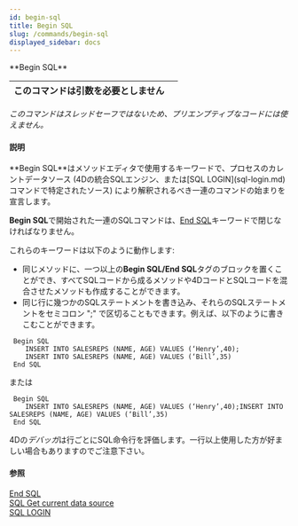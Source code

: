 ```yaml
---
id: begin-sql
title: Begin SQL
slug: /commands/begin-sql
displayed_sidebar: docs
---
```


<!--REF #_command_.Begin SQL.Syntax-->**Begin SQL**<!-- END REF-->
<!--REF #_command_.Begin SQL.Params-->
| このコマンドは引数を必要としません |  |
| --- | --- |

<!-- END REF-->

*このコマンドはスレッドセーフではないため、プリエンプティブなコードには使えません。*


#### 説明 

<!--REF #_command_.Begin SQL.Summary-->**Begin SQL**はメソッドエディタで使用するキーワードで、プロセスのカレントデータソース (4Dの統合SQLエンジン、または[SQL LOGIN](sql-login.md)コマンドで特定されたソース) により解釈されるべき一連のコマンドの始まりを宣言します。<!-- END REF--> 

**Begin SQL**で開始された一連のSQLコマンドは、[End SQL](end-sql.md)キーワードで閉じなければなりません。

これらのキーワードは以下のように動作します:

* 同じメソッドに、一つ以上の**Begin SQL/End SQL**タグのブロックを置くことができ、すべてSQLコードから成るメソッドや4DコードとSQLコードを混合させたメソッドも作成することができます。
* 同じ行に幾つかのSQLステートメントを書き込み、それらのSQLステートメントをセミコロン ";" で区切ることもできます。例えば、以下のように書きこむことができます。

```4d
 Begin SQL
    INSERT INTO SALESREPS (NAME, AGE) VALUES (‘Henry’,40);
    INSERT INTO SALESREPS (NAME, AGE) VALUES (‘Bill’,35)
 End SQL
```
  
  
または  
  
```4d
 Begin SQL
    INSERT INTO SALESREPS (NAME, AGE) VALUES (‘Henry’,40);INSERT INTO SALESREPS (NAME, AGE) VALUES (‘Bill’,35)
 End SQL
```

4Dの*デバッガ*は行ごとにSQL命令行を評価します。一行以上使用した方が好ましい場合もありますのでご注意下さい。

#### 参照 

[End SQL](end-sql.md)  
[SQL Get current data source](sql-get-current-data-source.md)  
[SQL LOGIN](sql-login.md)  